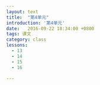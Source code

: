 ```yaml
---
layout: text
title:  "第4单元"
introduction: '第4单元'
date:   2016-09-22 18:34:00 +0800
tags: 课文
category: class
lessons:
  - 13
  - 14
  - 15
  - 16

---
```


